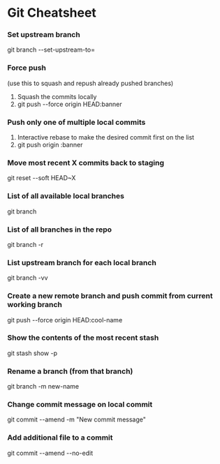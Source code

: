 # Git Cheatsheet

### Set upstream branch
git branch --set-upstream-to=<branch to track>

### Force push 
(use this to squash and repush already pushed branches)
1) Squash the commits locally
2) git push --force origin HEAD:banner

### Push only one of multiple local commits
1) Interactive rebase to make the desired commit first on the list
2) git push origin <commit sha>:banner

### Move most recent X commits back to staging
git reset --soft HEAD~X

### List of all available local branches
git branch

### List of all branches in the repo
git branch -r

### List upstream branch for each local branch
git branch -vv

### Create a new remote branch and push commit from current working branch
git push --force origin HEAD:cool-name

### Show the contents of the most recent stash
git stash show -p

### Rename a branch (from that branch)
git branch -m new-name

### Change commit message on local commit
git commit --amend -m "New commit message"

### Add additional file to a commit
git commit --amend --no-edit

